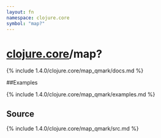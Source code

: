 ```yaml
---
layout: fn
namespace: clojure.core
symbol: "map?"
---
```


# [clojure.core](../)/map?

{% include 1.4.0/clojure.core/map_qmark/docs.md %}

##Examples

{% include 1.4.0/clojure.core/map_qmark/examples.md %}
## Source
{% include 1.4.0/clojure.core/map_qmark/src.md %}

